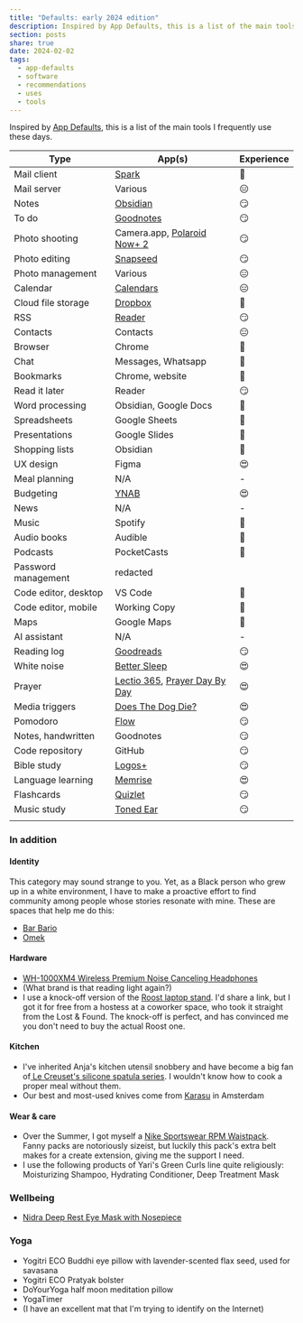 ```yaml
---
title: "Defaults: early 2024 edition"
description: Inspired by App Defaults, this is a list of the main tools I frequently use these days.
section: posts
share: true
date: 2024-02-02
tags:
  - app-defaults
  - software
  - recommendations
  - uses
  - tools
---
```


Inspired by [App Defaults](https://defaults.rknight.me/), this is a list of the main tools I frequently use these days.


| Type | App(s) | Experience |
| ---- | ---- | ---- |
| Mail client | [Spark](https://sparkmailapp.com/) | 🙂 |
| Mail server | Various | 😑 |
| Notes | [Obsidian](https://obsidian.md/) | 😏 |
| To do | [Goodnotes](https://www.goodnotes.com/) | 😏 |
| Photo shooting | Camera.app, [Polaroid Now+ 2](https://www.polaroid.com/collections/now-plus-camera) | 😏 |
| Photo editing | [Snapseed](https://apps.apple.com/us/app/snapseed/id439438619) | 😏 |
| Photo management | Various | 😑 |
| Calendar | [Calendars](https://apps.apple.com/nl/app/calendars-5-by-readdle/id697927927) | 😑 |
| Cloud file storage | [Dropbox](https://dropbox.com/) | 🙂 |
| RSS | [Reader](https://readwise.io/read) | 😏 |
| Contacts | Contacts | 😑 |
| Browser | Chrome | 🙂 |
| Chat | Messages, Whatsapp | 🙂 |
| Bookmarks | Chrome, website | 🙂 |
| Read it later | Reader | 😏 |
| Word processing | Obsidian, Google Docs | 🙂 |
| Spreadsheets | Google Sheets | 🙂 |
| Presentations | Google Slides | 🙂 |
| Shopping lists | Obsidian | 🙂 |
| UX design | Figma | 😍 |
| Meal planning | N/A | - |
| Budgeting | [YNAB](https://ynab.com/) | 😍 |
| News | N/A | - |
| Music | Spotify | 🙂 |
| Audio books | Audible | 🙂 |
| Podcasts | PocketCasts | 🙂 |
| Password management | redacted |  |
| Code editor, desktop | VS Code | 🙂 |
| Code editor, mobile | Working Copy | 🙂 |
| Maps | Google Maps | 🙂 |
| AI assistant | N/A | - |
| Reading log | [Goodreads](https://www.goodreads.com/user/show/23204424-zinzy) | 😏 |
| White noise | [Better Sleep](https://www.bettersleep.com/) | 😍 |
| Prayer | [Lectio 365](https://www.24-7prayer.com/resource/lectio-365/), [Prayer Day By Day](https://prayer.forwardmovement.org/fdd) | 😍 |
| Media triggers | [Does The Dog Die?](https://www.doesthedogdie.com/) | 😍 |
| Pomodoro | [Flow](https://flowapp.info/) | 😏 |
| Notes, handwritten | Goodnotes | 😏 |
| Code repository | GitHub | 😏 |
| Bible study | [Logos+](http://www.logos.com/) | 😏 |
| Language learning | [Memrise](https://memrise.com/) | 😍 |
| Flashcards | [Quizlet](https://quizlet.com/) | 😏 |
| Music study | [Toned Ear](https://tonedear.com/) | 😏 |
|  |  |  |

### In addition
#### Identity
This category may sound strange to you. Yet, as a Black person who grew up in a white environment, I have to make a proactive effort to find community among people whose stories resonate with mine. These are spaces that help me do this:
- [Bar Bario](https://barbario.nl/)
- [Omek](https://myomek.com/)
#### Hardware 
- [WH-1000XM4 Wireless Premium Noise Canceling Headphones](https://electronics.sony.com/audio/headphones/headband/p/wh1000xm4-b)
- (What brand is that reading light again?)
- I use a knock-off version of the [Roost laptop stand](https://www.therooststand.com/). I'd share a link, but I got it for free from a hostess at a coworker space, who took it straight from the Lost & Found. The knock-off is perfect, and has convinced me you don't need to buy the actual Roost one.
#### Kitchen
- I've inherited Anja's kitchen utensil snobbery and have become a big fan of[ Le Creuset's silicone spatula series](https://www.lecreuset.com/kitchen-tools/spoons-and-spatulas). I wouldn't know how to cook a proper meal without them.
- Our best and most-used knives come from [Karasu](https://karasu-knives.com/) in Amsterdam
#### Wear & care
- Over the Summer, I got myself a [Nike Sportswear RPM Waistpack](https://www.nike.com/nl/en/t/sportswear-rpm-waistpack-CNTh3z/CQ3817-010). Fanny packs are notoriously sizeist, but luckily this pack's extra belt makes for a create extension, giving me the support I need.
- I use the following products of Yari's Green Curls line quite religiously: Moisturizing Shampoo, Hydrating Conditioner, Deep Treatment Mask
### Wellbeing
- [Nidra Deep Rest Eye Mask with Nosepiece](https://nidragoods.com/collections/sleep-mask-collection/products/nidra-deep-rest-eye-mask-black)
### Yoga
- Yogitri ECO Buddhi eye pillow with lavender-scented flax seed, used for savasana
- Yogitri ECO Pratyak bolster
- DoYourYoga half moon meditation pillow
- YogaTimer
- (I have an excellent mat that I'm trying to identify on the Internet)